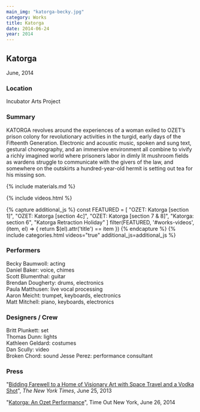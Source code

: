 ```yaml
---
main_img: "katorga-becky.jpg"
category: Works
title: Katorga
date: 2014-06-24
year: 2014
---
```


## Katorga

June, 2014

### Location

Incubator Arts Project

### Summary

KATORGA revolves around the experiences of a woman exiled to OZET’s prison colony for revolutionary activities in the turgid, early days of the Fifteenth Generation. Electronic and acoustic music, spoken and sung text, gestural choreography, and an immersive environment all combine to vivify a richly imagined world where prisoners labor in dimly lit mushroom fields as wardens struggle to communicate with the givers of the law, and somewhere on the outskirts a hundred-year-old hermit is setting out tea for his missing son.

{% include materials.md %}

{% include videos.html %}

{% capture additional_js %}
const FEATURED = [
"OZET: Katorga [section 1]",
"OZET: Katorga [section 4c]",
"OZET: Katorga [section 7 & 8]",
"Katorga: section 6",
"Katorga Retraction Holiday"
]
filter(FEATURED, '#works-videos', (item, el) => {
return \$(el).attr('title') == item
})
{% endcapture %}
{% include categories.html videos="true" additional_js=additional_js %}

### Performers

Becky Baumwoll: acting<br>
Daniel Baker: voice, chimes<br>
Scott Blumenthal: guitar<br>
Brendan Dougherty: drums, electronics<br>
Paula Matthusen: live vocal processing<br>
Aaron Meicht: trumpet, keyboards, electronics<br>
Matt Mitchell: piano, keyboards, electronics<br>

### Designers / Crew

Britt Plunkett: set<br>
Thomas Dunn: lights<br>
Kathleen Geldard: costumes<br>
Dan Scully: video<br>
Broken Chord: sound
Jesse Perez: performance consultant

### Press

"[Bidding Farewell to a Home of Visionary Art with Space Travel and a Vodka Shot](http://www.nytimes.com/2014/06/26/theater/incubator-arts-projects-katorga-an-ozet-performance.html?_r=0)", <em>The New York Times</em>, June 25, 2013

"[Katorga: An Ozet Performance](http://www.timeout.com/newyork/theater/katorga-an-ozet-performance)", Time Out New York, June 26, 2014
